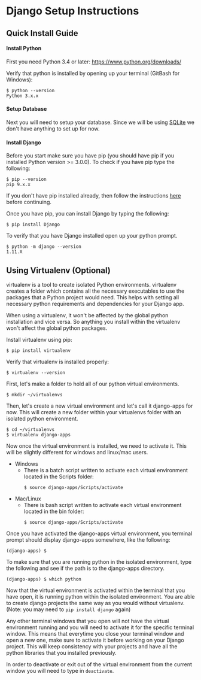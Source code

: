 # Django Setup Instructions

## Quick Install Guide

#### Install Python 

First you need Python 3.4 or later: https://www.python.org/downloads/

Verify that python is installed by opening up your terminal (GitBash for Windows):

```
$ python --version
Python 3.x.x
```

#### Setup Database

Next you will need to setup your database. Since we will be using [SQLite](https://www.sqlite.org/) we don't have anything to set up for now.

#### Install Django

Before you start make sure you have pip (you should have pip if you installed Python version >= 3.0.0). To check if you have pip type the following:

```
$ pip --version
pip 9.x.x
```

If you don't have pip installed already, then follow the instructions [here](https://pip.pypa.io/en/stable/installing/) before continuing.

Once you have pip, you can install Django by typing the following:

```
$ pip install Django
```

To verify that you have Django installed open up your python prompt.

```
$ python -m django --version
1.11.X
```


## Using Virtualenv (Optional)

virtualenv is a tool to create isolated Python environments. virtualenv creates a folder which contains all the necessary executables to use the packages that a Python project would need. This helps with setting all necessary python requirements and dependencies for your Django app. 

When using a virtualenv, it won't be affected by the global python installation and vice versa. So anything you install within the virtualenv won't affect the global python packages. 

Install virtualenv using pip:

```
$ pip install virtualenv
```

Verify that virtualenv is installed properly:

```
$ virtualenv --version
```

First, let's make a folder to hold all of our python virtual environments. 

```
$ mkdir ~/virtualenvs
```

Then, let's create a new virtual environment and let's call it django-apps for now. This will create a new folder within your virtualenvs folder with an isolated python environment. 

```
$ cd ~/virtualenvs
$ virtualenv django-apps
```

Now once the virtual environment is installed, we need to activate it. This will be slightly different for windows and linux/mac users.
* Windows
  * There is a batch script written to activate each virtual environment located in the Scripts folder:
    ```
    $ source django-apps/Scripts/activate
    ```
* Mac/Linux
  * There is bash script written to activate each virtual environment located in the bin folder:
    ```
    $ source django-apps/Scripts/activate
    ```

Once you have activated the django-apps virtual environment, you terminal prompt should display django-apps somewhere, like the following:

```
(django-apps) $
```

To make sure that you are running python in the isolated environment, type the following and see if the path is to the django-apps directory.

```
(django-apps) $ which python
```

Now that the virtual environment is activated within the terminal that you have open, it is running python within the isolated environment. You are able to create django projects the same way as you would without virtualenv. (Note: you may need to `pip install django` again) 

Any other terminal windows that you open will not have the virtual environment running and you will need to activate it for the specific terminal window. This means that everytime you close your terminal window and open a new one, make sure to activate it before working on your Django project. This will keep consistency with your projects and have all the python libraries that you installed previously.

In order to deactivate or exit out of the virtual environment from the current window you will need to type in `deactivate`.
